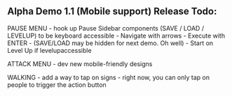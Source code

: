 Alpha Demo 1.1 (Mobile support) Release Todo:
----------------------------------

PAUSE MENU
    - hook up Pause Sidebar components (SAVE / LOAD / LEVELUP) to be keyboard accessible
        - Navigate with arrows
        - Execute with ENTER
        - (SAVE/LOAD may be hidden for next demo. Oh well)
        - Start on Level Up if levelupaccessible
        
ATTACK MENU
    - dev new mobile-friendly designs

WALKING
    - add a way to tap on signs
        - right now, you can only tap on people to trigger the action button